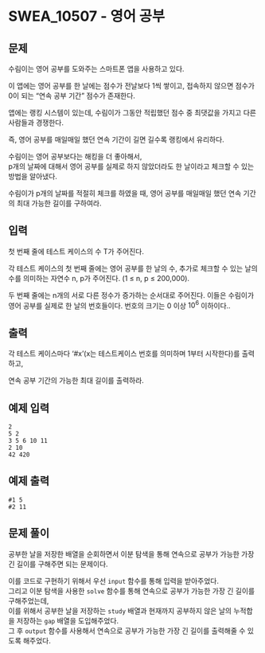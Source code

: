 # SWEA_10507 - 영어 공부

## 문제

수림이는 영어 공부를 도와주는 스마트폰 앱을 사용하고 있다.

이 앱에는 영어 공부를 한 날에는 점수가 전날보다 1씩 쌓이고, 접속하지 않으면 점수가 0이 되는 “연속 공부 기간” 점수가 존재한다.

앱에는 랭킹 시스템이 있는데, 수림이가 그동안 적립했던 점수 중 최댓값을 가지고 다른 사람들과 경쟁한다.

즉, 영어 공부를 매일매일 했던 연속 기간이 길면 길수록 랭킹에서 유리하다.

수림이는 영어 공부보다는 해킹을 더 좋아해서,  
p개의 날짜에 대해서 영어 공부를 실제로 하지 않았더라도 한 날이라고 체크할 수 있는 방법을 알아냈다.

수림이가 p개의 날짜를 적절히 체크를 하였을 때, 영어 공부를 매일매일 했던 연속 기간의 최대 가능한 길이를 구하여라.

## 입력

첫 번째 줄에 테스트 케이스의 수 T가 주어진다.

각 테스트 케이스의 첫 번째 줄에는 영어 공부를 한 날의 수, 추가로 체크할 수 있는 날의 수를 의미하는 자연수 n, p가 주어진다. (1 ≤ n, p ≤ 200,000).

두 번째 줄에는 n개의 서로 다른 정수가 증가하는 순서대로 주어진다. 이들은 수림이가 영어 공부를 실제로 한 날의 번호들이다. 번호의 크기는 0 이상 $10^6$ 이하이다..

## 출력

각 테스트 케이스마다 ‘#x’(x는 테스트케이스 번호를 의미하며 1부터 시작한다)를 출력하고,

연속 공부 기간의 가능한 최대 길이를 출력하라.

## 예제 입력

```
2
5 2
3 5 6 10 11
2 10
42 420
```

## 예제 출력

```
#1 5
#2 11
```

## 문제 풀이

공부한 날을 저장한 배열을 순회하면서 이분 탐색을 통해 연속으로 공부가 가능한 가장 긴 길이를 구해주면 되는 문제이다.

이를 코드로 구현하기 위해서 우선 `input` 함수를 통해 입력을 받아주었다.  
그리고 이분 탐색을 사용한 `solve` 함수를 통해 연속으로 공부가 가능한 가장 긴 길이를 구해주었는데,  
이를 위해서 공부한 날을 저장하는 `study` 배열과 현재까지 공부하지 않은 날의 누적합을 저장하는 `gap` 배열을 도입해주었다.  
그 후 `output` 함수를 사용해서 연속으로 공부가 가능한 가장 긴 길이를 출력해줄 수 있도록 해주었다.
